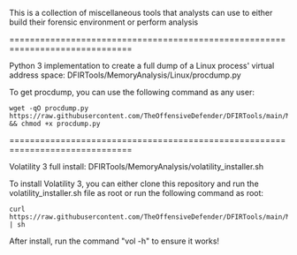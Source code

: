 This is a collection of miscellaneous tools that analysts can use to either build their forensic environment or perform analysis
 
==============================================================================
 
Python 3 implementation to create a full dump of a Linux process' virtual address space: DFIRTools/MemoryAnalysis/Linux/procdump.py

To get procdump, you can use the following command as any user:
 
	wget -qO procdump.py https://raw.githubusercontent.com/TheOffensiveDefender/DFIRTools/main/MemoryAnalysis/Linux/procdump.py && chmod +x procdump.py

==============================================================================
 
Volatility 3 full install: DFIRTools/MemoryAnalysis/volatility_installer.sh
 
To install Volatility 3, you can either clone this repository and run the volatility_installer.sh file as root or run the following command as root:
 
	curl https://raw.githubusercontent.com/TheOffensiveDefender/DFIRTools/main/MemoryAnalysis/volatility_installer.sh | sh

After install, run the command "vol -h" to ensure it works!
